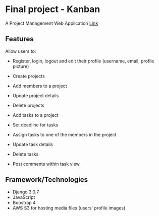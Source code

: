 # Final project - Kanban

A Project Management Web Application
[Link](https://kanbancha.herokuapp.com/)

## Features

Allow users to:

-   Register, login, logout and edit their profile (username, email, profile picture)

-   Create projects
-   Add members to a project
-   Update project details
-   Delete projects

-   Add tasks to a project
-   Set deadline for tasks
-   Assign tasks to one of the members in the project
-   Update task details
-   Delete tasks

-   Post comments within task view

## Framework/Technologies

-   Django 3.0.7
-   JavaScript
-   Boostrap 4
-   AWS S3 for hosting media files (users' profile images)
